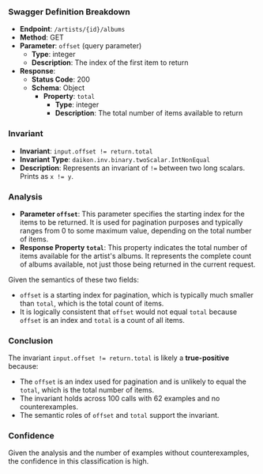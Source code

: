 ### Swagger Definition Breakdown

- **Endpoint**: `/artists/{id}/albums`
- **Method**: GET
- **Parameter**: `offset` (query parameter)
  - **Type**: integer
  - **Description**: The index of the first item to return
- **Response**:
  - **Status Code**: 200
  - **Schema**: Object
    - **Property**: `total`
      - **Type**: integer
      - **Description**: The total number of items available to return

### Invariant

- **Invariant**: `input.offset != return.total`
- **Invariant Type**: `daikon.inv.binary.twoScalar.IntNonEqual`
- **Description**: Represents an invariant of `!=` between two long scalars. Prints as `x != y`.

### Analysis

- **Parameter `offset`**: This parameter specifies the starting index for the items to be returned. It is used for pagination purposes and typically ranges from 0 to some maximum value, depending on the total number of items.
- **Response Property `total`**: This property indicates the total number of items available for the artist's albums. It represents the complete count of albums available, not just those being returned in the current request.

Given the semantics of these two fields:
- `offset` is a starting index for pagination, which is typically much smaller than `total`, which is the total count of items.
- It is logically consistent that `offset` would not equal `total` because `offset` is an index and `total` is a count of all items.

### Conclusion

The invariant `input.offset != return.total` is likely a **true-positive** because:
- The `offset` is an index used for pagination and is unlikely to equal the `total`, which is the total number of items.
- The invariant holds across 100 calls with 62 examples and no counterexamples.
- The semantic roles of `offset` and `total` support the invariant.

### Confidence

Given the analysis and the number of examples without counterexamples, the confidence in this classification is high.
